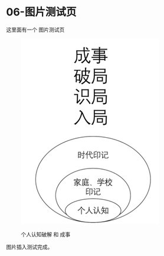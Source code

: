 # 06-图片测试页

这里面有一个 图片测试页

<figure><img src=".gitbook/assets/gitbook.com Picture Test.jpg" alt="" width="375"><figcaption><p>个人认知破解 和 成事</p></figcaption></figure>



图片插入测试完成。
